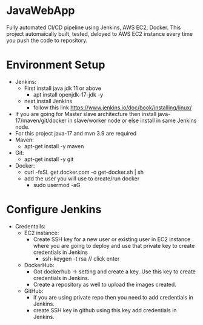 # JavaWebApp

Fully automated CI/CD pipeline using Jenkins, AWS EC2, Docker. This project automaically built, tested, deloyed to AWS EC2 instance every time you push the code to repository.

# Environment Setup
* Jenkins:
  * First install java jdk 11 or above
     * apt install openjdk-17-jdk -y
  * next install Jenkins
    * follow this link https://www.jenkins.io/doc/book/installing/linux/
* If you are going for Master slave architecture then install java-17/maven/git/docker in slave/worker node or else install in same Jenkins node.
* For this project java-17 and mvn 3.9 are required
* Maven:
  * apt-get install -y maven
* Git:
	* apt-get install -y git
* Docker: 
    * curl -fsSL get.docker.com -o get-docker.sh | sh
    * add the user you will use to create/run docker
      * sudo usermod -aG <group> <user-name>

# Configure Jenkins
  * Credentails:
    * EC2 instance:
      * Create SSH key for a new user or existing user in EC2 instance where you are going to deploy and use that private key to create credentials in Jenkins
      	  * ssh-keygen -t rsa // click enter
    * DockerHub:
      * Got dockerhub -> setting and create a key. Use this key to create credentials in Jenkins.
      * Create a repository as well to upload the images created.
    * GitHub:
      * if you are using private repo then you need to add credentials in Jenkins.
      * create SSH key in github using this key add credentials in Jenkins.
      
